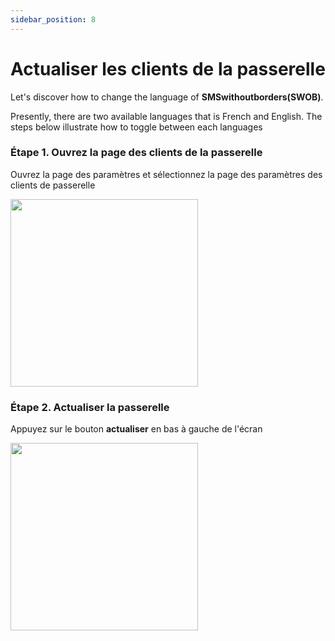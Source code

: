 ```yaml
---
sidebar_position: 8
---
```


# Actualiser les clients de la passerelle

Let's discover how to change the language of **SMSwithoutborders(SWOB)**.

Presently, there are two available languages that is French and English. The steps below illustrate how to toggle between each languages

### Étape 1. Ouvrez la page des clients de la passerelle

Ouvrez la page des paramètres et sélectionnez la page des paramètres des clients de passerelle

<img src="/img/settings.png" width="300" />

### Étape 2. Actualiser la passerelle

Appuyez sur le bouton **actualiser** en bas à gauche de l'écran

<img src="/img/gatewayClient.png" width="300" />
